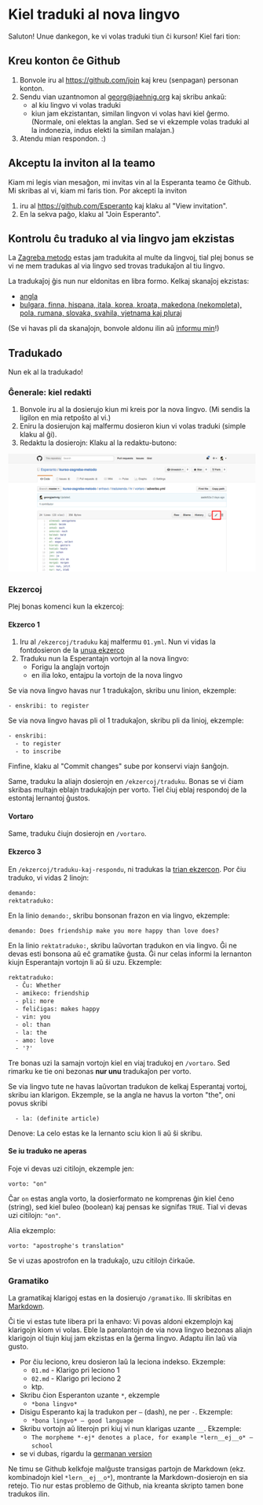 # Kiel traduki al nova lingvo

Saluton! Unue dankegon, ke vi volas traduki tiun ĉi kurson! Kiel fari tion:

## Kreu konton ĉe Github

1. Bonvole iru al https://github.com/join kaj kreu (senpagan) personan konton.
2. Sendu vian uzantnomon al georg@jaehnig.org kaj skribu ankaŭ:
   - al kiu lingvo vi volas traduki
   - kiun jam ekzistantan, similan lingvon vi volas havi kiel ĝermo. (Normale, oni elektas la anglan. Sed se vi ekzemple volas traduki al la indonezia, indus elekti la similan malajan.)
3. Atendu mian respondon. :)

## Akceptu la inviton al la teamo

Kiam mi legis vian mesaĝon, mi invitas vin al la Esperanta teamo ĉe Github. Mi skribas al vi, kiam mi faris tion. Por akcepti la inviton

1. iru al https://github.com/Esperanto kaj klaku al "View invitation".
2. En la sekva paĝo, klaku al "Join Esperanto".

## Kontrolu ĉu traduko al via lingvo jam ekzistas

La [Zagreba metodo](https://eo.wikipedia.org/wiki/Zagreba_metodo) estas jam tradukita al multe da lingvoj, tial plej bonus se vi ne mem tradukas al via lingvo sed trovas tradukaĵon al tiu lingvo.  

La tradukaĵoj ĝis nun nur eldonitas en libra formo. Kelkaj skanaĵoj ekzistas:

- [angla](http://esperantofre.com/zagreb/zagreba.htm)
- [bulgara, finna, hispana, itala, korea, kroata, makedona (nekompleta), pola, rumana, slovaka, svahila, vjetnama kaj pluraj](https://mega.nz/folder/kchTHKwD#4EtlaUyMuPqEbx5No-qgAw)

(Se vi havas pli da skanaĵojn, bonvole aldonu ilin aŭ [informu min](mailto:georg@jaehnig.org)!)

## Tradukado

Nun ek al la tradukado!

### Ĝenerale: kiel redakti

1. Bonvole iru al la dosierujo kiun mi kreis por la nova lingvo. (Mi sendis la ligilon en mia retpoŝto al vi.)
2. Eniru la dosierujon kaj malfermu dosieron kiun vi volas traduki (simple klaku al ĝi).
3. Redaktu la dosierojn: Klaku al la redaktu-butono:

![Redaktu](redaktu.png)

### Ekzercoj

Plej bonas komenci kun la ekzercoj:

#### Ekzerco 1 

1. Iru al `/ekzercoj/traduku` kaj malfermu `01.yml`. Nun vi vidas la fontdosieron de la [unua ekzerco](https://esperanto12.net/en/01/ekzerco1/)
2. Traduku nun la Esperantajn vortojn al la nova lingvo:
   - Forigu la anglajn vortojn
   - en ilia loko, entajpu la vortojn de la nova lingvo

Se via nova lingvo havas nur 1 tradukaĵon, skribu unu linion, ekzemple:

    - enskribi: to register

Se via nova lingvo havas pli ol 1 tradukaĵon, skribu pli da linioj, ekzemple:

    - enskribi: 
      - to register
      - to inscribe

Finfine, klaku al "Commit changes" sube por konservi viajn ŝanĝojn.

Same, traduku la aliajn dosierojn en `/ekzercoj/traduku`. Bonas se vi ĉiam skribas multajn eblajn tradukaĵojn per vorto. Tiel ĉiuj eblaj respondoj de la estontaj lernantoj ĝustos.

#### Vortaro 

Same, traduku ĉiujn dosierojn en `/vortaro`.

#### Ekzerco 3

En `/ekzercoj/traduku-kaj-respondu`, ni tradukas la [trian ekzercon](https://esperanto12.net/en/01/ekzerco3/). Por ĉiu traduko, vi vidas 2 linojn:

    demando:
    rektatraduko:

En la linio `demando:`, skribu bonsonan frazon en via lingvo, ekzemple:

    demando: Does friendship make you more happy than love does?

En la linio `rektatraduko:`, skribu laŭvortan tradukon en via lingvo. Ĝi ne devas esti bonsona aŭ eĉ gramatike ĝusta. Ĝi nur celas informi la lernanton kiujn Esperantajn vortojn li aŭ ŝi uzu.  Ekzemple:

    rektatraduko: 
      - Ĉu: Whether
      - amikeco: friendship
      - pli: more
      - feliĉigas: makes happy
      - vin: you
      - ol: than
      - la: the
      - amo: love
      - '?'
Tre bonas uzi la samajn vortojn kiel en viaj tradukoj en `/vortaro`. Sed rimarku ke tie oni bezonas __nur unu__ tradukaĵon per vorto.

Se via lingvo tute ne havas laŭvortan tradukon de kelkaj Esperantaj vortoj, skribu ian klarigon. Ekzemple, se la angla ne havus la vorton "the", oni povus skribi

      - la: (definite article)

Denove: La celo estas ke la lernanto sciu kion li aŭ ŝi skribu.

#### Se iu traduko ne aperas

Foje vi devas uzi citilojn, ekzemple jen:

    vorto: "on"

Ĉar `on` estas angla vorto, la dosierformato ne komprenas ĝin kiel ĉeno (string), sed kiel buleo (boolean) kaj pensas ke signifas `TRUE`. Tial vi devas uzi citilojn: `"on"`.

Alia ekzemplo:

    vorto: "apostrophe's translation"

Se vi uzas apostrofon en la tradukaĵo, uzu citilojn ĉirkaŭe.

### Gramatiko

La gramatikaj klarigoj estas en la dosierujo `/gramatiko`. Ili skribitas en [Markdown](https://en.wikipedia.org/wiki/Markdown).

Ĉi tie vi estas tute libera pri la enhavo: Vi povas aldoni ekzemplojn kaj klarigojn kiom vi volas. Eble la parolantojn de via nova lingvo bezonas aliajn klarigojn ol tiujn kiuj jam ekzistas en la ĝerma lingvo. Adaptu ilin laŭ via gusto.

- Por ĉiu leciono, kreu dosieron laŭ la leciona indekso. Ekzemple:
  -  `01.md` - Klarigo pri leciono 1
  -  `02.md` - Klarigo pri leciono 2
  - ktp.
- Skribu ĉion Esperanton uzante `*`, ekzemple
  - `*bona lingvo*`
- Disigu Esperanto kaj la tradukon per `–` (dash), ne per `-`. Ekzemple:
  - `*bona lingvo* – good language`
- Skribu vortojn aŭ literojn pri kiuj vi nun klarigas uzante `__`. Ekzemple:
  - `The morpheme *-ej* denotes a place, for example *lern__ej__o* – school`
- se vi dubas, rigardu la [germanan version](de/)

Ne timu se Github kelkfoje malĝuste transigas partojn de Markdown (ekz. kombinadojn kiel `*lern__ej__o*`), montrante la Markdown-dosierojn en sia retejo. Tio nur estas problemo de Github, nia kreanta skripto tamen bone tradukos ilin.
